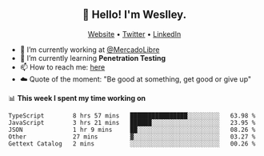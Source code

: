 <h2 align="center">👋 Hello! I'm Weslley.</h2>
<p align="center">
  <a href="http://weslleyneri.com.br">Website</a> •
  <a href="https://twitter.com/Weslley_Neri">Twitter</a> •
  <a href="https://www.linkedin.com/in/weslley-neri-3658908b">LinkedIn</a>
</p>


- 🔭 I’m currently working at [@MercadoLibre](https://github.com/mercadolibre)
- 🌱 I’m currently learning **Penetration Testing**
- 📫 How to reach me: [here](mailto:weslley39@gmail.com)
- ☁️ Quote of the moment: "Be good at something, get good or give up"

📊 **This week I spent my time working on**
<!--START_SECTION:waka-->
```text
TypeScript        8 hrs 57 mins   ████████████████░░░░░░░░░   63.98 % 
JavaScript        3 hrs 21 mins   ██████░░░░░░░░░░░░░░░░░░░   23.95 % 
JSON              1 hr 9 mins     ██░░░░░░░░░░░░░░░░░░░░░░░   08.26 % 
Other             27 mins         ▓░░░░░░░░░░░░░░░░░░░░░░░░   03.27 % 
Gettext Catalog   2 mins          ░░░░░░░░░░░░░░░░░░░░░░░░░   00.26 % 
```
<!--END_SECTION:waka-->

<!-- Inspired by https://github.com/gruselhaus/gruselhaus -->